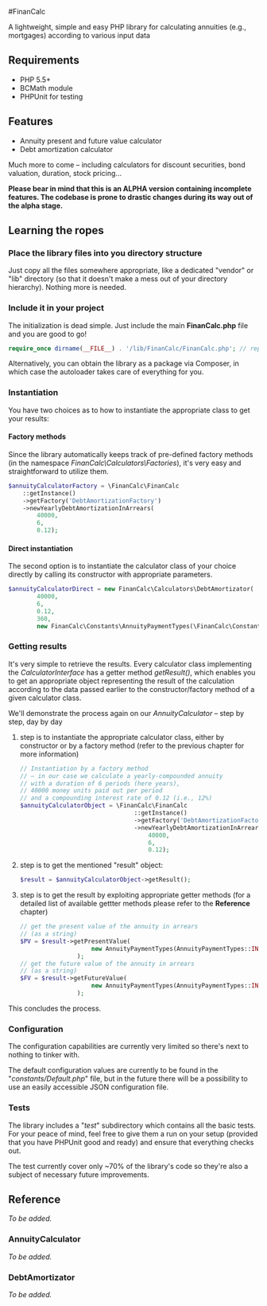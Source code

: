 #FinanCalc

A lightweight, simple and easy PHP library for calculating annuities (e.g., mortgages) according to various input data

## Requirements
* PHP 5.5+
* BCMath module
* PHPUnit for testing

## Features
* Annuity present and future value calculator
* Debt amortization calculator

Much more to come – including calculators for discount securities, bond valuation, duration, stock pricing...

**Please bear in mind that this is an ALPHA version containing incomplete features. The codebase is prone to drastic changes during its way out of the alpha stage.**

## Learning the ropes

### Place the library files into you directory structure

Just copy all the files somewhere appropriate, like a dedicated "vendor" or "lib" directory (so that it doesn't make a mess out of your directory hierarchy). Nothing more is needed.

### Include it in your project

The initialization is dead simple. Just include the main **FinanCalc.php** file and you are good to go!

```php
require_once dirname(__FILE__) . '/lib/FinanCalc/FinanCalc.php'; // replace the example path with yours
```

Alternatively, you can obtain the library as a package via Composer, in which case the autoloader takes care of everything for you.

### Instantiation

You have two choices as to how to instantiate the appropriate class to get your results:

#### Factory methods

Since the library automatically keeps track of pre-defined factory methods (in the namespace *FinanCalc\Calculators\Factories*), it's very easy and straightforward to utilize them.

```php
$annuityCalculatorFactory = \FinanCalc\FinanCalc
    ::getInstance()
    ->getFactory('DebtAmortizationFactory')
    ->newYearlyDebtAmortizationInArrears(
        40000,
        6,
        0.12);
```

#### Direct instantiation

The second option is to instantiate the calculator class of your choice directly by calling its constructor with appropriate parameters.

```php
$annuityCalculatorDirect = new FinanCalc\Calculators\DebtAmortizator(
        40000,
        6,
        0.12,
        360,
        new FinanCalc\Constants\AnnuityPaymentTypes(\FinanCalc\Constants\AnnuityPaymentTypes::IN_ARREARS));
```

### Getting results

It's very simple to retrieve the results. Every calculator class implementing the *CalculatorInterface* has a getter method *getResult()*, which enables you to get an appropriate object representing the result of the calculation according to the data passed earlier to the constructor/factory method of a given calculator class.

We'll demonstrate the process again on our *AnnuityCalculator* – step by step, day by day

1. step is to instantiate the appropriate calculator class, either by constructor or by a factory method (refer to the previous chapter for more information)

    ```php
    // Instantiation by a factory method 
    // – in our case we calculate a yearly-compounded annuity
    // with a duration of 6 periods (here years),
    // 40000 money units paid out per period
    // and a compounding interest rate of 0.12 (i.e., 12%)
    $annuityCalculatorObject = \FinanCalc\FinanCalc
                                    ::getInstance()
                                    ->getFactory('DebtAmortizationFactory')
                                    ->newYearlyDebtAmortizationInArrears(
                                        40000,
                                        6,
                                        0.12);
    ```

2. step is to get the mentioned "result" object:

    ```php
    $result = $annuityCalculatorObject->getResult();
    ```

3. step is to get the result by exploiting appropriate getter methods (for a detailed list of available gettter methods please refer to the **Reference** chapter)

    ```php
    // get the present value of the annuity in arrears
    // (as a string)
    $PV = $result->getPresentValue(
                        new AnnuityPaymentTypes(AnnuityPaymentTypes::IN_ARREARS)
                    );
    // get the future value of the annuity in arrears
    // (as a string)
    $FV = $result->getFutureValue(
                        new AnnuityPaymentTypes(AnnuityPaymentTypes::IN_ARREARS)
                    );
    ```

This concludes the process.


### Configuration

The configuration capabilities are currently very limited so there's next to nothing to tinker with.

The default configuration values are currently to be found in the "*constants/Default.php*" file, but in the future there will be a possibility to use an easily accessible JSON configuration file.

### Tests

The library includes a "*test*" subdirectory which contains all the basic tests. For your peace of mind, feel free to give them a run on your setup (provided that you have PHPUnit good and ready) and ensure that everything checks out.

The test currently cover only ~70% of the library's code so they're also a subject of necessary future improvements.

## Reference

*To be added.*

### AnnuityCalculator

*To be added.*

### DebtAmortizator

*To be added.*



